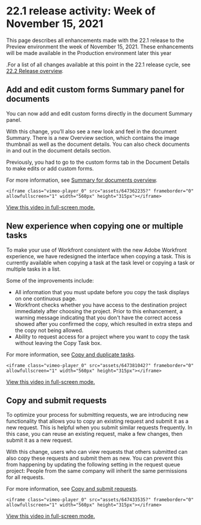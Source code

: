 

# 22.1 release activity:&nbsp;Week of November 15, 2021

This page describes all enhancements made with the 22.1 release to the Preview environment the week of November 15, 2021. These enhancements will be made available in the Production environment later this year

<!--
the week of October 4, 2021
-->

.For a list of all changes available at this point in the 22.1 release cycle, see [22.2 Release overview](../../../product-announcements/product-releases/22.2-release-activity/22-2-release-overview.md).

## Add and edit custom forms Summary panel for documents

You can now add and edit custom forms directly in the document Summary panel.

With this change, you’ll also see a new look and feel in the document Summary. There is a new Overview section, which contains the image thumbnail as well as the document details. You can also check documents in and out in the document details section.

Previously, you had to go to the custom forms tab in the Document Details to make edits or add custom forms.

For more information, see [Summary for documents overview](../../../documents/managing-documents/summary-for-documents.md).

`<iframe class="vimeo-player_0" src="assets/647362235?" frameborder="0" allowfullscreen="1" width="560px" height="315px"></iframe>`

[View this video in full-screen mode.](https://vimeo.com/647362235/d31257c503)

## New experience when copying one or multiple tasks

To make your use of Workfront consistent with the new Adobe Workfront experience, we have redesigned the interface when copying a task. This is currently available when copying a task at the task level or copying a task or multiple tasks in a list.

Some of the improvements include:

* All information that you must update before you copy the task displays on one continuous page.
* Workfront checks whether you have access to the destination project immediately after choosing the project. Prior to this enhancement, a warning message indicating that you don't have the correct access showed after you confirmed the copy, which resulted in extra steps and the copy not being allowed.
* Ability to request access for a project where you want to copy the task without leaving the Copy Task box.

For more information, see [Copy and duplicate tasks](../../../manage-work/tasks/manage-tasks/copy-and-duplicate-tasks.md).

`<iframe class="vimeo-player_0" src="assets/647381042?" frameborder="0" allowfullscreen="1" width="560px" height="315px"></iframe>`

[View this video in full-screen mode.](https://vimeo.com/647381042/d982eec1ce)

## Copy and submit requests

To optimize your process for submitting requests, we are introducing new functionality that allows you to copy an existing request and submit it as a new request. This is helpful when you submit similar requests frequently. In this case, you can reuse an existing request, make a few changes, then submit it as a new request.

With this change, users who can view requests that others submitted can also copy these requests and submit them as new. You can prevent this from happening by updating the following setting in the request queue project:&nbsp;People from the same company will inherit the same permissions for all requests.

For more information, see [Copy and submit requests](../../../manage-work/requests/create-requests/copy-and-submit-requests.md).

`<iframe class="vimeo-player_0" src="assets/647433535?" frameborder="0" allowfullscreen="1" width="560px" height="315px"></iframe>`

[View this video in full-screen mode.](https://vimeo.com/647433535/32c681ac04) 
